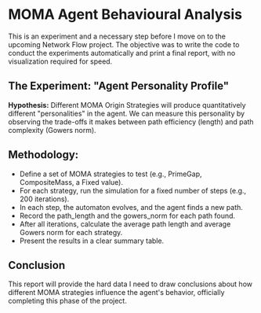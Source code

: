 # MOMA Agent Behavioural Analysis

This is an experiment and a necessary step before I move on to the upcoming Network Flow project. The objective was to write the code to conduct the experiments automatically and print a final report, with no visualization required for speed.

## The Experiment: "Agent Personality Profile"

**Hypothesis:** Different MOMA Origin Strategies will produce quantitatively different "personalities" in the agent. We can measure this personality by observing the trade-offs it makes between path efficiency (length) and path complexity (Gowers norm).

## Methodology:

* Define a set of MOMA strategies to test (e.g., PrimeGap, CompositeMass, a Fixed value).
* For each strategy, run the simulation for a fixed number of steps (e.g., 200 iterations).
* In each step, the automaton evolves, and the agent finds a new path.
* Record the path_length and the gowers_norm for each path found.
* After all iterations, calculate the average path length and average Gowers norm for each strategy.
* Present the results in a clear summary table.

## Conclusion 

This report will provide the hard data I need to draw conclusions about how different MOMA strategies influence the agent's behavior, officially completing this phase of the project.
